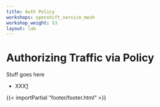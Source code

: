 ```yaml
---
title: Auth Policy
workshops: openshift_service_mesh
workshop_weight: 53
layout: lab
---
```


# Authorizing Traffic via Policy
Stuff goes here


* XXX[1]

[1]: https://xxxx

{{< importPartial "footer/footer.html" >}}